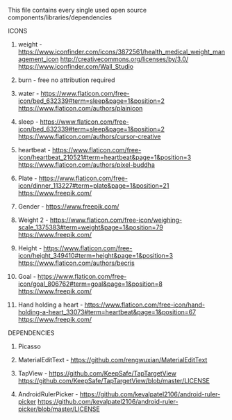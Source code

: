 This file contains every single used open source components/libraries/dependencies

ICONS

1. weight - https://www.iconfinder.com/icons/3872561/health_medical_weight_management_icon 
http://creativecommons.org/licenses/by/3.0/
https://www.iconfinder.com/Wall_Studio

2. burn - free no attribution required

3. water - https://www.flaticon.com/free-icon/bed_632339#term=sleep&page=1&position=2
https://www.flaticon.com/authors/plainicon

4. sleep - https://www.flaticon.com/free-icon/bed_632339#term=sleep&page=1&position=2
https://www.flaticon.com/authors/cursor-creative

5. heartbeat - https://www.flaticon.com/free-icon/heartbeat_210521#term=heartbeat&page=1&position=3
https://www.flaticon.com/authors/pixel-buddha

6. Plate - https://www.flaticon.com/free-icon/dinner_113227#term=plate&page=1&position=21
https://www.freepik.com/

7. Gender - https://www.freepik.com/

8. Weight 2 - https://www.flaticon.com/free-icon/weighing-scale_1375383#term=weight&page=1&position=79
https://www.freepik.com/

9. Height - https://www.flaticon.com/free-icon/height_349410#term=height&page=1&position=3
https://www.flaticon.com/authors/becris

10. Goal - https://www.flaticon.com/free-icon/goal_806762#term=goal&page=1&position=8
https://www.freepik.com/

11. Hand holding a heart - https://www.flaticon.com/free-icon/hand-holding-a-heart_33073#term=heartbeat&page=1&position=67
https://www.freepik.com/

DEPENDENCIES 

1. Picasso

2. MaterialEditText - https://github.com/rengwuxian/MaterialEditText

3. TapView - https://github.com/KeepSafe/TapTargetView
https://github.com/KeepSafe/TapTargetView/blob/master/LICENSE

4. AndroidRulerPicker - https://github.com/kevalpatel2106/android-ruler-picker
https://github.com/kevalpatel2106/android-ruler-picker/blob/master/LICENSE

